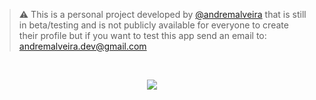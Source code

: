 > ⚠️ This is a personal project developed by [@andremalveira](http://github.com/andremalveira) that is still in beta/testing and is not publicly available for everyone to create their profile but if you want to test this app send an email to: andremalveira.dev@gmail.com

<br/>
<p align="center">
  <img src="/public/preview.gif"/>
</p>